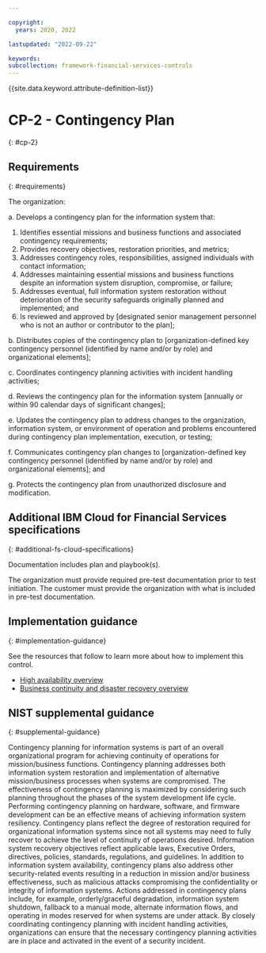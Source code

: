 ```yaml
---

copyright:
  years: 2020, 2022

lastupdated: "2022-09-22"

keywords: 
subcollection: framework-financial-services-controls
---
```


{{site.data.keyword.attribute-definition-list}}

# CP-2 - Contingency Plan
{: #cp-2}

## Requirements
{: #requirements}

The organization:

a. Develops a contingency plan for the information system that:

1. Identifies essential missions and business functions and associated contingency requirements;
2. Provides recovery objectives, restoration priorities, and metrics;
3. Addresses contingency roles, responsibilities, assigned individuals with contact information;
4. Addresses maintaining essential missions and business functions despite an information system disruption, compromise, or failure;
5. Addresses eventual, full information system restoration without deterioration of the security safeguards originally planned and implemented; and
6. Is reviewed and approved by [designated senior management personnel who is not an author or contributor to the plan];

b. Distributes copies of the contingency plan to [organization-defined key contingency personnel (identified by name and/or by role) and organizational elements];

c. Coordinates contingency planning activities with incident handling activities;

d. Reviews the contingency plan for the information system [annually or within 90 calendar days of significant changes];

e. Updates the contingency plan to address changes to the organization, information system, or environment of operation and problems encountered during contingency plan implementation, execution, or testing;

f. Communicates contingency plan changes to [organization-defined key contingency personnel (identified by name and/or by role) and organizational elements]; and

g. Protects the contingency plan from unauthorized disclosure and modification.

## Additional IBM Cloud for Financial Services specifications
{: #additional-fs-cloud-specifications}

Documentation includes plan and playbook(s).

The organization must provide required pre-test documentation prior to test initiation. The customer must provide the organization with what is included in pre-test documentation.

## Implementation guidance
{: #implementation-guidance}

See the resources that follow to learn more about how to implement this control.

- [High availability overview](/docs/framework-financial-services?topic=framework-financial-services-shared-high-availability)
- [Business continuity and disaster recovery overview](/docs/framework-financial-services?topic=framework-financial-services-shared-bcdr)

## NIST supplemental guidance
{: #supplemental-guidance}

Contingency planning for information systems is part of an overall organizational program for achieving continuity of operations for mission/business functions. Contingency planning addresses both information system restoration and implementation of alternative mission/business processes when systems are compromised. The effectiveness of contingency planning is maximized by considering such planning throughout the phases of the system development life cycle. Performing contingency planning on hardware, software, and firmware development can be an effective means of achieving information system resiliency. Contingency plans reflect the degree of restoration required for organizational information systems since not all systems may need to fully recover to achieve the level of continuity of operations desired. Information system recovery objectives reflect applicable laws, Executive Orders, directives, policies, standards, regulations, and guidelines. In addition to information system availability, contingency plans also address other security-related events resulting in a reduction in mission and/or business effectiveness, such as malicious attacks compromising the confidentiality or integrity of information systems. Actions addressed in contingency plans include, for example, orderly/graceful degradation, information system shutdown, fallback to a manual mode, alternate information flows, and operating in modes reserved for when systems are under attack. By closely coordinating contingency planning with incident handling activities, organizations can ensure that the necessary contingency planning activities are in place and activated in the event of a security incident.

